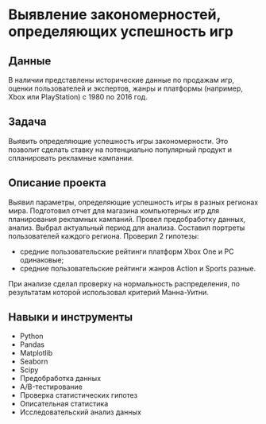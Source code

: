 # Выявление закономерностей, определяющих успешность игр

## Данные
В наличии представлены исторические данные по продажам игр, оценки пользователей и экспертов, жанры и платформы (например, Xbox или PlayStation) с 1980 по 2016 год.
  

## Задача
Выявить определяющие успешность игры закономерности. Это позволит сделать ставку на потенциально популярный продукт и спланировать рекламные кампании.


## Описание проекта
Выявил параметры, определяющие успешность игры в разных регионах мира. Подготовил отчет для магазина компьютерных игр для планирования
рекламных кампаний. Провел предобработку данных, анализ. Выбрал актуальный период для анализа. Составил портреты пользователей каждого региона. Проверил 2 гипотезы:
- средние пользовательские рейтинги платформ Xbox One и PC одинаковые;
- средние пользовательские рейтинги жанров Action и Sports разные. 
 
При анализе сделал проверку на нормальность распределения, по результатам которой использовал критерий Манна-Уитни.

## Навыки и инструменты
- Python
- Pandas
- Matplotlib
- Seaborn
- Scipy
- Предобработка данных
- A/B-тестирование
- Проверка статистических гипотез
- Описательная статистика
- Исследовательский анализ данных
